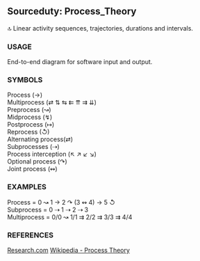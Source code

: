 ## Sourceduty: Process_Theory

🔝 Linear activity sequences, trajectories, durations and intervals.

### USAGE

End-to-end diagram for software input and output.

### SYMBOLS

Process (→)
<br />
Multiprocess (⇄ ⇅ ⇆ ⇇ ⇈ ⇉ ⇊)
<br />
Preprocess (↝) 
<br />
Midprocess (↯) 
<br />
Postprocess (↦)
<br />
Reprocess (↺)
<br />
Alternating process(⇄)
<br />
Subprocesses (⇢)
<br />
Process interception (↖ ↗ ↙ ↘)
<br />
Optional process (↷)
<br />
Joint process (↭)

### EXAMPLES

Process = 0 ↝ 1 → 2 ↷ (3 ↭ 4) → 5 ↺
<br />
Subprocess = 0 ⇢ 1 ⇢ 2 ⇢ 3
<br />
Multiprocess = 0/0 ↝ 1/1 ⇉ 2/2 ⇉ 3/3 ⇉ 4/4 

### REFERENCES

[Research.com](https://research.com/education/what-is-information-processing-theory)
[Wikipedia - Process Theory](https://en.wikipedia.org/wiki/Process_theory)
